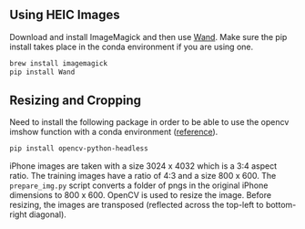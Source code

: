 ## Using HEIC Images

Download and install ImageMagick and then use [Wand](https://docs.wand-py.org/en/0.6.4/). Make sure the pip install takes place in the conda environment if you are using one.

``` zsh
brew install imagemagick
pip install Wand
```

## Resizing and Cropping

Need to install the following package in order to be able to use the opencv imshow function with a conda environment ([reference](https://stackoverflow.com/questions/64838511/opencv-imshow-crashes-python-launcher-on-macos-11-0-1-big-sur)).

``` zsh
pip install opencv-python-headless
```

iPhone images are taken with a size 3024 x 4032 which is a 3:4 aspect ratio. The training images have a ratio of 4:3 and a size 800 x 600. The `prepare_img.py` script converts a folder of pngs in the original iPhone dimensions to 800 x 600. OpenCV is used to resize the image. Before resizing, the images are transposed (reflected across the top-left to bottom-right diagonal).